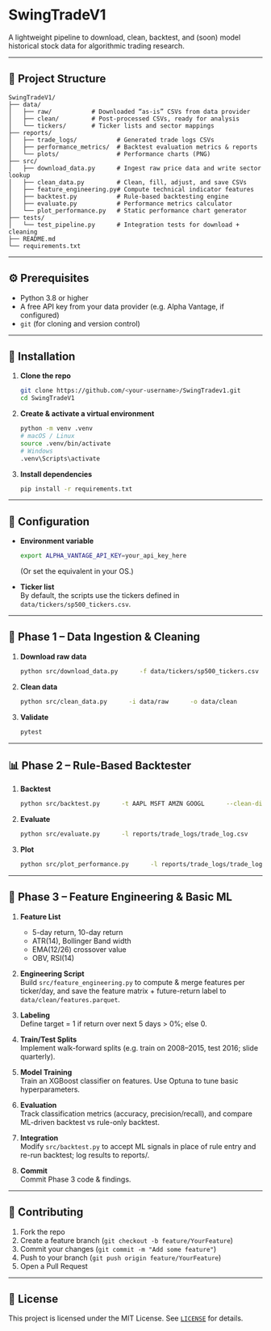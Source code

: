 # SwingTradeV1

A lightweight pipeline to download, clean, backtest, and (soon) model historical stock data for algorithmic trading research.

---

## 📁 Project Structure

```
SwingTradeV1/
├── data/
│   ├── raw/           # Downloaded “as-is” CSVs from data provider
│   ├── clean/         # Post-processed CSVs, ready for analysis
│   └── tickers/       # Ticker lists and sector mappings
├── reports/
│   ├── trade_logs/           # Generated trade logs CSVs
│   ├── performance_metrics/  # Backtest evaluation metrics & reports
│   └── plots/                # Performance charts (PNG)
├── src/
│   ├── download_data.py      # Ingest raw price data and write sector lookup
│   ├── clean_data.py         # Clean, fill, adjust, and save CSVs
│   ├── feature_engineering.py# Compute technical indicator features
│   ├── backtest.py           # Rule-based backtesting engine
│   ├── evaluate.py           # Performance metrics calculator
│   └── plot_performance.py   # Static performance chart generator
├── tests/
│   └── test_pipeline.py      # Integration tests for download + cleaning
├── README.md
└── requirements.txt
```

---

## ⚙️ Prerequisites

- Python 3.8 or higher  
- A free API key from your data provider (e.g. Alpha Vantage, if configured)  
- `git` (for cloning and version control)

---

## 🚀 Installation

1. **Clone the repo**  
   ```bash
   git clone https://github.com/<your-username>/SwingTradev1.git
   cd SwingTradeV1
   ```

2. **Create & activate a virtual environment**  
   ```bash
   python -m venv .venv
   # macOS / Linux
   source .venv/bin/activate
   # Windows
   .venv\Scripts\activate
   ```

3. **Install dependencies**  
   ```bash
   pip install -r requirements.txt
   ```

---

## 🔧 Configuration

- **Environment variable**  
  ```bash
  export ALPHA_VANTAGE_API_KEY=your_api_key_here
  ```
  (Or set the equivalent in your OS.)

- **Ticker list**  
  By default, the scripts use the tickers defined in `data/tickers/sp500_tickers.csv`.

---

## 💾 Phase 1 – Data Ingestion & Cleaning

1. **Download raw data**  
   ```bash
   python src/download_data.py      -f data/tickers/sp500_tickers.csv      -s 2008-01-01      -e 2025-05-17      -r data/raw      -o data/tickers/sectors.csv
   ```

2. **Clean data**  
   ```bash
   python src/clean_data.py      -i data/raw      -o data/clean
   ```

3. **Validate**  
   ```bash
   pytest
   ```

---

## 📊 Phase 2 – Rule-Based Backtester

1. **Backtest**  
   ```bash
   python src/backtest.py      -t AAPL MSFT AMZN GOOGL      --clean-dir data/clean      --sectors-file data/tickers/sectors.csv      --momentum-threshold 0.05      --stop-loss-atr-mult 2      --time-exit-days 5      --slippage 0      --commission-per-trade 0      --commission-per-share 0      -i 100000      --max-positions 8      --max-sector-exposure 0.25      -o reports/trade_logs/trade_log.csv
   ```

2. **Evaluate**  
   ```bash
   python src/evaluate.py      -l reports/trade_logs/trade_log.csv      -i 100000      -o reports/performance_metrics/performance_metrics.csv
   ```

3. **Plot**  
   ```bash
   python src/plot_performance.py      -l reports/trade_logs/trade_log.csv      -m reports/performance_metrics/performance_metrics.csv      -o reports/plots
   ```

---

## 🤖 Phase 3 – Feature Engineering & Basic ML

1. **Feature List**  
   - 5-day return, 10-day return  
   - ATR(14), Bollinger Band width  
   - EMA(12/26) crossover value  
   - OBV, RSI(14)

2. **Engineering Script**  
   Build `src/feature_engineering.py` to compute & merge features per ticker/day, and save the feature matrix + future-return label to `data/clean/features.parquet`.

3. **Labeling**  
   Define target = 1 if return over next 5 days > 0%; else 0.

4. **Train/Test Splits**  
   Implement walk-forward splits (e.g. train on 2008–2015, test 2016; slide quarterly).

5. **Model Training**  
   Train an XGBoost classifier on features. Use Optuna to tune basic hyperparameters.

6. **Evaluation**  
   Track classification metrics (accuracy, precision/recall), and compare ML-driven backtest vs rule-only backtest.

7. **Integration**  
   Modify `src/backtest.py` to accept ML signals in place of rule entry and re-run backtest; log results to reports/.

8. **Commit**  
   Commit Phase 3 code & findings.

---

## 🤝 Contributing

1. Fork the repo  
2. Create a feature branch (`git checkout -b feature/YourFeature`)  
3. Commit your changes (`git commit -m "Add some feature"`)  
4. Push to your branch (`git push origin feature/YourFeature`)  
5. Open a Pull Request

---

## 📄 License

This project is licensed under the MIT License. See [`LICENSE`](LICENSE) for details.
